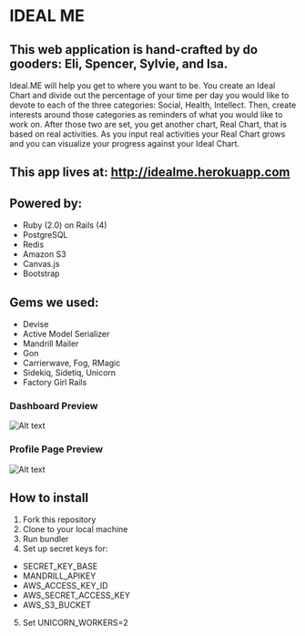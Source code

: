 IDEAL ME
========

This web application is hand-crafted by do gooders: Eli, Spencer, Sylvie, and Isa.
----------------------------------------------------------------------------------

Ideal.ME will help you get to where you want to be.  You create an Ideal Chart and divide out the percentage of your time per day you would like to devote to each of the three categories: Social, Health, Intellect.  Then, create interests around those categories as reminders of what you would like to work on.  After those two are set, you get another chart, Real Chart, that is based on real activities.  As you input real activities your Real Chart grows and you can visualize your progress against your
Ideal Chart. 

## This app lives at: http://idealme.herokuapp.com

## Powered by:  
* Ruby (2.0) on Rails (4) 
* PostgreSQL 
* Redis 
* Amazon S3 
* Canvas.js 
* Bootstrap

## Gems we used:
* Devise
* Active Model Serializer
* Mandrill Mailer
* Gon
* Carrierwave, Fog, RMagic
* Sidekiq, Sidetiq, Unicorn
* Factory Girl Rails

### Dashboard Preview
![Alt text](assets/screenshots/dashboard.png "Dashboard Preview")

### Profile Page Preview
![Alt text](assets/screenshots/profile_page.png "Profile Page Preview")

## How to install
1. Fork this repository
2. Clone to your local machine 
3. Run bundler
4. Set up secret keys for:
  * SECRET_KEY_BASE
  * MANDRILL_APIKEY
  * AWS_ACCESS_KEY_ID
  * AWS_SECRET_ACCESS_KEY 
  * AWS_S3_BUCKET
5. Set UNICORN_WORKERS=2